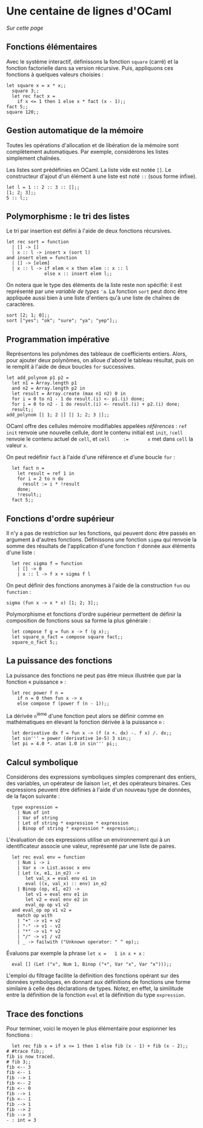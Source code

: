 Une centaine de lignes d'OCaml
==============================

*Sur cette page*

Fonctions élémentaires
----------------------

Avec le système interactif, définissons la fonction `square` (carré) et
la fonction factorielle dans sa version récursive. Puis, appliquons ces
fonctions à quelques valeurs choisies :

    let square x = x * x;;
      square 3;;
      let rec fact x =
        if x <= 1 then 1 else x * fact (x - 1);;
    fact 5;;
    square 120;;

Gestion automatique de la mémoire
---------------------------------

Toutes les opérations d'allocation et de libération de la mémoire sont
complètement automatiques. Par exemple, considérons les listes
simplement chaînées.

Les listes sont prédéfinies en OCaml. La liste vide est notée `[]`. Le
constructeur d'ajout d'un élément à une liste est noté `::` (sous forme
infixe).

    let l = 1 :: 2 :: 3 :: [];;
    [1; 2; 3];;
    5 :: l;;

Polymorphisme : le tri des listes
---------------------------------

Le tri par insertion est défini à l'aide de deux fonctions récursives.

    let rec sort = function
      | [] -> []
      | x :: l -> insert x (sort l)
    and insert elem = function
      | [] -> [elem]
      | x :: l -> if elem < x then elem :: x :: l
                  else x :: insert elem l;;

On notera que le type des éléments de la liste reste non spécifié: il
est représenté par une *variable de types* `'a`. La fonction `sort` peut
donc être appliquée aussi bien à une liste d'entiers qu'à une liste de
chaînes de caractères.

    sort [2; 1; 0];;
    sort ["yes"; "ok"; "sure"; "ya"; "yep"];;

Programmation impérative
------------------------

Représentons les polynômes des tableaux de coefficients entiers. Alors,
pour ajouter deux polynômes, on alloue d'abord le tableau résultat, puis
on le remplit à l'aide de deux boucles `for` successives.

    let add_polynom p1 p2 =
      let n1 = Array.length p1
      and n2 = Array.length p2 in
      let result = Array.create (max n1 n2) 0 in
      for i = 0 to n1 - 1 do result.(i) <- p1.(i) done;
      for i = 0 to n2 - 1 do result.(i) <- result.(i) + p2.(i) done;
      result;;
    add_polynom [| 1; 2 |] [| 1; 2; 3 |];;

OCaml offre des cellules mémoire modifiables appelées *références* :
`ref init` renvoie une nouvelle cellule, dont le contenu initial est
`init`, `!cell` renvoie le contenu actuel de `cell`, et
`cell     :=       x` met dans `cell` la valeur `x`.

On peut redéfinir `fact` à l'aide d'une référence et d'une boucle `for`
:

      let fact n =
        let result = ref 1 in
        for i = 2 to n do
          result := i * !result
        done;
        !result;;
      fact 5;;

Fonctions d'ordre supérieur
---------------------------

Il n'y a pas de restriction sur les fonctions, qui peuvent donc être
passés en argument à d'autres fonctions. Définissons une fonction
`sigma` qui renvoie la somme des résultats de l'application d'une
fonction `f` donnée aux éléments d'une liste :

      let rec sigma f = function
        | [] -> 0
        | x :: l -> f x + sigma f l

On peut définir des fonctions anonymes à l'aide de la construction `fun`
ou `function` :

    sigma (fun x -> x * x) [1; 2; 3];;

Polymorphisme et fonctions d'ordre supérieur permettent de définir la
composition de fonctions sous sa forme la plus générale :

      let compose f g = fun x -> f (g x);;
      let square_o_fact = compose square fact;;
      square_o_fact 5;;

La puissance des fonctions
--------------------------

La puissance des fonctions ne peut pas être mieux illustrée que par la
fonction « puissance » :

      let rec power f n = 
        if n = 0 then fun x -> x 
        else compose f (power f (n - 1));;

La dérivée `n`<sup>ième</sup> d'une fonction peut alors se définir comme
en mathématiques en élevant la fonction dérivée à la puissance `n` :

      let derivative dx f = fun x -> (f (x +. dx) -. f x) /. dx;;
      let sin''' = power (derivative 1e-5) 3 sin;;
      let pi = 4.0 *. atan 1.0 in sin''' pi;;

Calcul symbolique
-----------------

Considérons des expressions symboliques simples comprenant des entiers,
des variables, un opérateur de liaison `let`, et des opérateurs
binaires. Ces expressions peuvent être définies à l'aide d'un nouveau
type de données, de la façon suivante :

      type expression =
        | Num of int
        | Var of string
        | Let of string * expression * expression
        | Binop of string * expression * expression;;

L'évaluation de ces expressions utilise un environnement qui à un
identificateur associe une valeur, représenté par une liste de paires.

      let rec eval env = function
        | Num i -> i
        | Var x -> List.assoc x env
        | Let (x, e1, in_e2) ->
           let val_x = eval env e1 in
           eval ((x, val_x) :: env) in_e2
        | Binop (op, e1, e2) ->
           let v1 = eval env e1 in
           let v2 = eval env e2 in
           eval_op op v1 v2
      and eval_op op v1 v2 =
        match op with
        | "+" -> v1 + v2
        | "-" -> v1 - v2
        | "*" -> v1 * v2
        | "/" -> v1 / v2
        | _ -> failwith ("Unknown operator: " ^ op);;

Évaluons par exemple la phrase `let x =   1 in x + x` :

      eval [] (Let ("x", Num 1, Binop ("+", Var "x", Var "x")));;

L'emploi du filtrage facilite la définition des fonctions opérant sur
des données symboliques, en donnant aux définitions de fonctions une
forme similaire à celle des déclarations de types. Notez, en effet, la
similitude entre la définition de la fonction `eval` et la définition du
type `expression`.

Trace des fonctions
-------------------

Pour terminer, voici le moyen le plus élémentaire pour espionner les
fonctions :


      let rec fib x = if x <= 1 then 1 else fib (x - 1) + fib (x - 2);;
    # #trace fib;;
    fib is now traced.
    # fib 3;;
    fib <-- 3
    fib <-- 1
    fib --> 1
    fib <-- 2
    fib <-- 0
    fib --> 1
    fib <-- 1
    fib --> 1
    fib --> 2
    fib --> 3
    - : int = 3
